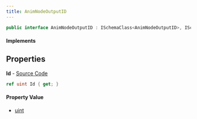 ```yaml
---
title: AnimNodeOutputID
---
```


```csharp
public interface AnimNodeOutputID : ISchemaClass<AnimNodeOutputID>, ISchemaField, ISchemaClass, INativeHandle
```

#### Implements

## Properties

**Id** - [Source Code](https://github.com/swiftly-solution/swiftlys2/blob/main/managed/src/SwiftlyS2.Generated/Schemas/Interfaces/AnimNodeOutputID.cs#L16)

```csharp
ref uint Id { get; }
```

#### Property Value

- [uint](https://learn.microsoft.com/dotnet/api/system.uint32)

